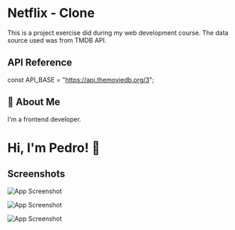 
# Netflix - Clone

This is a project exercise did during my web development course. The data source used was from TMDB API.

## API Reference

const API_BASE = "https://api.themoviedb.org/3";


## 🚀 About Me
I'm a frontend developer.


# Hi, I'm Pedro! 👋


## Screenshots

![App Screenshot]("./netflix-1.png")

![App Screenshot]("./netflix-2.png")

![App Screenshot]("./netflix-3.png")



